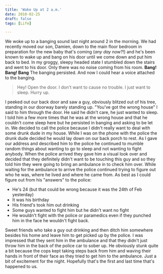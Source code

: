 ```yaml
---
title: 'Wake Up at 2 a.m.'
date: 2010-02-25
draft: false
tags: [Life]

---
```


We woke up to a banging sound last night around 2 in the morning. We had recently moved our son, Damien, down to the main floor bedroom in preparation for the new baby that's coming (_any day now?!_) and he's been known to wake up and bang on his door until we come down and put him back to bed. In my groggy, sleepy headed state I stumbled down the stairs and went to his door. Only there was no noise coming from his room. **Bang! Bang! Bang** The banging persisted. And now I could hear a voice attached to the banging.

> Hey! Open the door. I don't want to cause no trouble. I just want to sleep. Hurry up.

I peeked out our back door and saw a guy, obviously blitzed out of his tree, standing in our doorway barely standing up. "You've got the wrong house" I said to him through the door. He said he didn't care, he just wanted to sleep. I told him a few more times that he was at the wrong house and that he couldn't come sleep here but he persisted in banging and asking to be let in. We decided to call the police because I didn't really want to deal with some drunk dude in my house. While I was on the phone with the police the drunk dude decided he would lay down on our back porch to rest. As I gave our address and described him to the police he continued to mumble random things about wanting to go to sleep and not wanting to fight anybody. When the police arrived they gave him a visual look over and decided that they definitely didn't want to be touching this guy and so they told him they were going to bring an ambulance in to check him over. While waiting for the ambulance to arrive the police continued trying to figure out who he was, where he lived and where he came from. As best as I could figure out from his "answers" to the police:

*   He's 24 (but that could be wrong because it was the 24th of Feb yesterday)
*   It was his birthday
*   His friend's took him out drinking
*   Some guys wanted to fight him but he didn't want no fight
*   He wouldn't fight with the police or paramedics even if they punched him in the face he wouldn't fight back.

Sweet friends who take a guy out drinking and then ditch him somewhere besides his home and leave him to get picked up by the police. I was impressed that they sent him in the ambulance and that they didn't just throw him in the back of the police car to sober up. He obviously stunk quite a bit because the cops kept taking steps back from him and waving their hands in front of their face as they tried to get him to the ambulance. Just a bit of excitement for the night. Hopefully that's the first and last time that's happened to us.